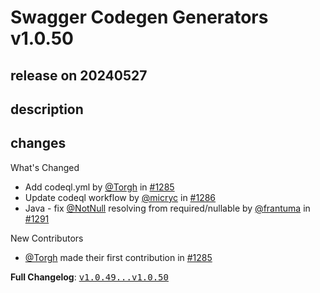 # Swagger Codegen Generators v1.0.50

## release on 20240527
## description
## changes
What's Changed

* Add codeql.yml by <a class="user-mention notranslate" data-hovercard-type="user" data-hovercard-url="/users/Torgh/hovercard" data-octo-click="hovercard-link-click" data-octo-dimensions="link_type:self" href="https://github.com/Torgh">@Torgh</a> in <a class="issue-link js-issue-link" data-error-text="Failed to load title" data-id="2294602769" data-permission-text="Title is private" data-url="https://github.com/swagger-api/swagger-codegen-generators/issues/1285" data-hovercard-type="pull_request" data-hovercard-url="/swagger-api/swagger-codegen-generators/pull/1285/hovercard" href="https://github.com/swagger-api/swagger-codegen-generators/pull/1285">#1285</a>
* Update codeql workflow by <a class="user-mention notranslate" data-hovercard-type="user" data-hovercard-url="/users/micryc/hovercard" data-octo-click="hovercard-link-click" data-octo-dimensions="link_type:self" href="https://github.com/micryc">@micryc</a> in <a class="issue-link js-issue-link" data-error-text="Failed to load title" data-id="2294659107" data-permission-text="Title is private" data-url="https://github.com/swagger-api/swagger-codegen-generators/issues/1286" data-hovercard-type="pull_request" data-hovercard-url="/swagger-api/swagger-codegen-generators/pull/1286/hovercard" href="https://github.com/swagger-api/swagger-codegen-generators/pull/1286">#1286</a>
* Java - fix <a class="user-mention notranslate" data-hovercard-type="organization" data-hovercard-url="/orgs/NotNull/hovercard" data-octo-click="hovercard-link-click" data-octo-dimensions="link_type:self" href="https://github.com/NotNull">@NotNull</a> resolving from required/nullable by <a class="user-mention notranslate" data-hovercard-type="user" data-hovercard-url="/users/frantuma/hovercard" data-octo-click="hovercard-link-click" data-octo-dimensions="link_type:self" href="https://github.com/frantuma">@frantuma</a> in <a class="issue-link js-issue-link" data-error-text="Failed to load title" data-id="2319729911" data-permission-text="Title is private" data-url="https://github.com/swagger-api/swagger-codegen-generators/issues/1291" data-hovercard-type="pull_request" data-hovercard-url="/swagger-api/swagger-codegen-generators/pull/1291/hovercard" href="https://github.com/swagger-api/swagger-codegen-generators/pull/1291">#1291</a>

New Contributors

* <a class="user-mention notranslate" data-hovercard-type="user" data-hovercard-url="/users/Torgh/hovercard" data-octo-click="hovercard-link-click" data-octo-dimensions="link_type:self" href="https://github.com/Torgh">@Torgh</a> made their first contribution in <a class="issue-link js-issue-link" data-error-text="Failed to load title" data-id="2294602769" data-permission-text="Title is private" data-url="https://github.com/swagger-api/swagger-codegen-generators/issues/1285" data-hovercard-type="pull_request" data-hovercard-url="/swagger-api/swagger-codegen-generators/pull/1285/hovercard" href="https://github.com/swagger-api/swagger-codegen-generators/pull/1285">#1285</a>

<strong>Full Changelog</strong>: <a class="commit-link" href="https://github.com/swagger-api/swagger-codegen-generators/compare/v1.0.49...v1.0.50"><tt>v1.0.49...v1.0.50</tt></a>

